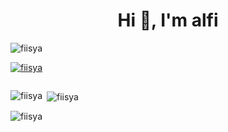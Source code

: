 <h1 align="center">Hi 👋, I'm alfi</h1>

<p align="left"> <img src="https://komarev.com/ghpvc/?username=fiisya&label=Profile%20views&color=0e75b6&style=flat" alt="fiisya" /> </p>

<p align="left"> <a href="https://github.com/ryo-ma/github-profile-trophy"><img src="https://github-profile-trophy.vercel.app/?username=fiisya" alt="fiisya" /></a> </p>

<p align="left"> <a href="https://twitter.com/" target="blank"><img src="https://img.shields.io/twitter/follow/?logo=twitter&style=for-the-badge" alt="" /></a> </p>


<p><img align="left" src="https://github-readme-stats.vercel.app/api/top-langs?username=fiisya&show_icons=true&locale=en&layout=compact" alt="fiisya" /></p>

<p>&nbsp;<img align="center" src="https://github-readme-stats.vercel.app/api?username=fiisya&show_icons=true&locale=en" alt="fiisya" /></p>

<p><img align="center" src="https://github-readme-streak-stats.herokuapp.com/?user=fiisya&" alt="fiisya" /></p>
